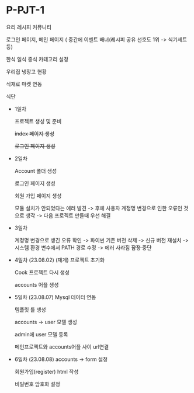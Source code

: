 # P-PJT-1
요리 레시피 커뮤니티

로그인 페이지, 메인 페이지 ( 중간에 이벤트 배너(레시피 공유 선호도 1위 -> 식기세트 등)

한식 일식 중식 카테고리 설정

우리집 냉장고 현황

식재료 마켓 연동

식단


- 1일차

    프로젝트 생성 및 준비

    ~~index 페이지 생성~~

    ~~로그인 페이지 생성~~

- 2일차

    Account 폴더 생성
    
    로그인 페이지 생성
    
    회원 가입 페이지 생성
    
    모듈 설치가 안되었다는 에러 발견 
    -> 후에 사용자 계정명 변경으로 인한 오류인 것으로 생각 
    -> 다음 프로젝트 만들때 우선 해결

- 3일차

    계정명 변경으로 생긴 오류 확인
    -> 파이썬 기존 버전 삭제 -> 신규 버전 재설치 -> 시스템 환경 변수에서 PATH 경로 수정 -> 에러 사라짐
    ~~잠정 중단~~
    
- 4일차 (23.08.02) (재게)
    프로젝트 초기화

    Cook 프로젝트 다시 생성

    accounts 어플 생성

- 5일차 (23.08.07)
    Mysql 데이터 연동

    템플릿 틀 생성

    accounts -> user 모델 생성

    admin에 user 모델 등록

    메인프로젝트와 accounts어플 사이 url연결 
    
- 6일차 (23.08.08)
    accounts -> form 설정
    
    회원가입(register) html 작성

    비밀번호 암호화 설정
